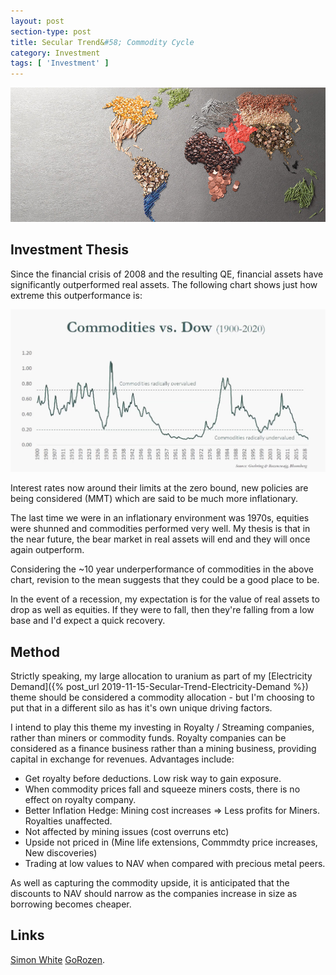 ```yaml
---
layout: post
section-type: post
title: Secular Trend&#58; Commodity Cycle
category: Investment
tags: [ 'Investment' ]
---
```


<img style="border: 0;" src="/img/2019/20191128_header.jpg" />

## Investment Thesis

Since the financial crisis of 2008 and the resulting QE, financial assets have significantly 
outperformed real assets.  The following chart shows just how extreme this outperformance is:

<img style="border: 0;" src="/img/2019/20191128_DowCommodityRatio.jpg" />

Interest rates now around their limits at the zero bound, new policies are being considered 
(MMT) which are said to be much more inflationary.  

The last time we were in an inflationary environment was 1970s, equities were shunned
and commodities performed very well.  My thesis is that in the near future, the bear
market  in real assets will end and they will once again outperform.

Considering the ~10 year underperformance of commodities in the above chart, revision
to the mean suggests that they could be a good place to be.

In the event of a recession, my expectation is for the value of real assets to drop as well as
equities.  If they were to fall, then they're falling from a low base and I'd expect a quick 
recovery.


## Method

Strictly speaking, my large allocation to uranium as part of my [Electricity Demand]({% post_url 2019-11-15-Secular-Trend-Electricity-Demand %}) 
theme should be considered a commodity allocation - but I'm choosing to put that in a different 
silo as has it's own unique driving factors.

I intend to play this theme my investing in <span id="royalty">Royalty / Streaming companies</span>, rather than miners 
or commodity funds.  Royalty companies can be considered as a finance business rather than
a mining business, providing capital in exchange for revenues.  Advantages include: 

- Get royalty before deductions.  Low risk way to gain exposure.
- When commodity prices fall and squeeze miners costs, there is no effect on royalty company.
- Better Inflation Hedge: Mining cost increases => Less profits for Miners.  Royalties unaffected. 
- Not affected by mining issues (cost overruns etc)
- Upside not priced in (Mine life extensions, Commmdty price increases, New discoveries)
- Trading at low values to NAV when compared with precious metal peers.

As well as capturing the commodity upside, it is anticipated that the discounts to NAV
should narrow as the companies increase in size as borrowing becomes cheaper.




## Links

[Simon White](https://www.youtube.com/watch?v=7IeplCGRQ0g)
[GoRozen]( http://blog.gorozen.com/blog/what-catalyst-will-finally-kill-the-commodities-bear-market).



